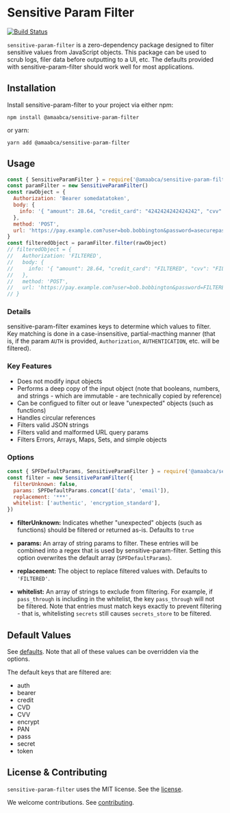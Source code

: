# Sensitive Param Filter

[![Build Status](https://travis-ci.org/amaabca/sensitive-param-filter.svg?branch=master)](https://travis-ci.org/amaabca/sensitive-param-filter)

`sensitive-param-filter` is a zero-dependency package designed to filter sensitive values from JavaScript objects.
This package can be used to scrub logs, filer data before outputting to a UI, etc.
The defaults provided with sensitive-param-filter should work well for most applications.

## Installation

Install sensitive-param-filter to your project via either npm:

`npm install @amaabca/sensitive-param-filter`

or yarn:

`yarn add @amaabca/sensitive-param-filter`

## Usage

```js
const { SensitiveParamFilter } = require('@amaabca/sensitive-param-filter')
const paramFilter = new SensitiveParamFilter()
const rawObject = {
  Authorization: 'Bearer somedatatoken',
  body: {
    info: '{ "amount": 28.64, "credit_card": "4242424242424242", "cvv": "123" }',
  },
  method: 'POST',
  url: 'https://pay.example.com?user=bob.bobbington&password=asecurepassword1234',
}
const filteredObject = paramFilter.filter(rawObject)
// filteredObject = {
//   Authorization: 'FILTERED',
//   body: {
//     info: '{ "amount": 28.64, "credit_card": "FILTERED", "cvv": "FILTERED" }'
//   },
//   method: 'POST',
//   url: 'https://pay.example.com?user=bob.bobbington&password=FILTERED'
// }
```

### Details

sensitive-param-filter examines keys to determine which values to filter.
Key matching is done in a case-insensitive, partial-macthing manner (that is, if the param `AUTH` is provided, `Authorization`, `AUTHENTICATION`, etc. will be filtered).

### Key Features

- Does not modify input objects
- Performs a deep copy of the input object (note that booleans, numbers, and strings - which are immutable - are technically copied by reference)
- Can be configued to filter out or leave "unexpected" objects (such as functions)
- Handles circular references
- Filters valid JSON strings
- Filters valid and malformed URL query params
- Filters Errors, Arrays, Maps, Sets, and simple objects

### Options

```js
const { SPFDefaultParams, SensitiveParamFilter } = require('@amaabca/sensitive-param-filter')
const filter = new SensitiveParamFilter({
  filterUnknown: false,
  params: SPFDefaultParams.concat(['data', 'email']),
  replacement: '***',
  whitelist: ['authentic', 'encryption_standard'],
})
```

- **filterUnknown:**
  Indicates whether "unexpected" objects (such as functions) should be filtered or returned as-is.
  Defaults to `true`

- **params:**
  An array of string params to filter.
  These entries will be combined into a regex that is used by sensitive-param-filter.
  Setting this option overwrites the default array (`SPFDefaultParams`).

- **replacement:**
  The object to replace filtered values with.
  Defaults to `'FILTERED'`.

- **whitelist:**
  An array of strings to exclude from filtering.
  For example, if `pass_through` is including in the whitelist, the key `pass_through` will not be filtered.
  Note that entries must match keys exactly to prevent filtering - that is, whitelisting `secrets` still causes `secrets_store` to be filtered.

## Default Values

See [defaults](src/defaults.js).
Note that all of these values can be overridden via the options.

The default keys that are filtered are:

- auth
- bearer
- credit
- CVD
- CVV
- encrypt
- PAN
- pass
- secret
- token

## License & Contributing

`sensitive-param-filter` uses the MIT license.
See the [license](LICENSE).

We welcome contributions.
See [contributing](CONTRIBUTING.md).
